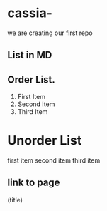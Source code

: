 # cassia-
we are creating our first repo
## List in MD

## Order List.
1. First Item
2. Second Item
3. Third Item

# Unorder List
first item
second item 
third item

## link to page
(title)
